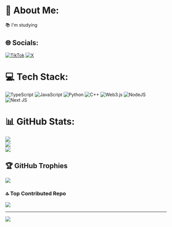 # 💫 About Me:
📚 I'm studying <br>


## 🌐 Socials:
[![TikTok](https://img.shields.io/badge/TikTok-%23000000.svg?logo=TikTok&logoColor=white)](https://tiktok.com/@airdropfetch) [![X](https://img.shields.io/badge/X-black.svg?logo=X&logoColor=white)](https://x.com/@airdropfetch) 

# 💻 Tech Stack:
![TypeScript](https://img.shields.io/badge/typescript-%23007ACC.svg?style=for-the-badge&logo=typescript&logoColor=white) ![JavaScript](https://img.shields.io/badge/javascript-%23323330.svg?style=for-the-badge&logo=javascript&logoColor=%23F7DF1E) ![Python](https://img.shields.io/badge/python-3670A0?style=for-the-badge&logo=python&logoColor=ffdd54) ![C++](https://img.shields.io/badge/c++-%2300599C.svg?style=for-the-badge&logo=c%2B%2B&logoColor=white) ![Web3.js](https://img.shields.io/badge/web3.js-F16822?style=for-the-badge&logo=web3.js&logoColor=white) ![NodeJS](https://img.shields.io/badge/node.js-6DA55F?style=for-the-badge&logo=node.js&logoColor=white) ![Next JS](https://img.shields.io/badge/Next-black?style=for-the-badge&logo=next.js&logoColor=white)
# 📊 GitHub Stats:
![](https://github-readme-stats.vercel.app/api?username=bangzx&theme=dark&hide_border=false&include_all_commits=false&count_private=false)<br/>
![](https://github-readme-streak-stats.herokuapp.com/?user=bangzx&theme=dark&hide_border=false)<br/>
![](https://github-readme-stats.vercel.app/api/top-langs/?username=bangzx&theme=dark&hide_border=false&include_all_commits=false&count_private=false&layout=compact)

## 🏆 GitHub Trophies
![](https://github-profile-trophy.vercel.app/?username=bangzx&theme=radical&no-frame=false&no-bg=false&margin-w=4)

### 🔝 Top Contributed Repo
![](https://github-contributor-stats.vercel.app/api?username=bangzx&limit=5&theme=dark&combine_all_yearly_contributions=true)

---
[![](https://visitcount.itsvg.in/api?id=bangzx&icon=0&color=0)](https://visitcount.itsvg.in)

<!-- Proudly created with GPRM ( https://gprm.itsvg.in ) -->
